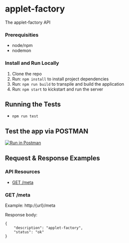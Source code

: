 # applet-factory

The applet-factory API

### Prerequisities

* node/npm
* nodemon

### Install and Run Locally

1. Clone the repo
2. Run: ```npm install``` to install project dependencies
3. Run: ```npm run build``` to transpile and build the application
4. Run: ```npm start``` to kickstart and run the server


## Running the Tests

- ```npm run test```

## Test the app via POSTMAN

[![Run in Postman](https://run.pstmn.io/button.svg)](https://app.getpostman.com/run-collection/feee6893f79e54fd8315)

## Request & Response Examples

### API Resources

  - [GET /meta](#get-meta)

### GET /meta

Example: http:/{url}/meta

Response body:

    {
        "description": "applet-factory",
        "status": "ok"
    }